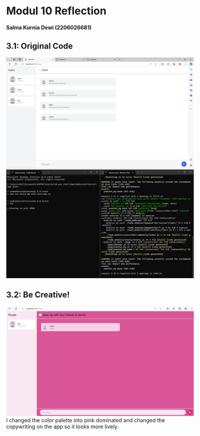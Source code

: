 # Modul 10 Reflection
**Salma Kurnia Dewi (2206026681)** 

## 3.1: Original Code
<img src = "img/3.1 CHAT.png">
<img src = "img/3.1 cmd.png">

## 3.2: Be Creative!
<img src = "img/3.2.png">
I changed the color palette into pink dominated and changed the copywriting on the app so it looks more lively.
